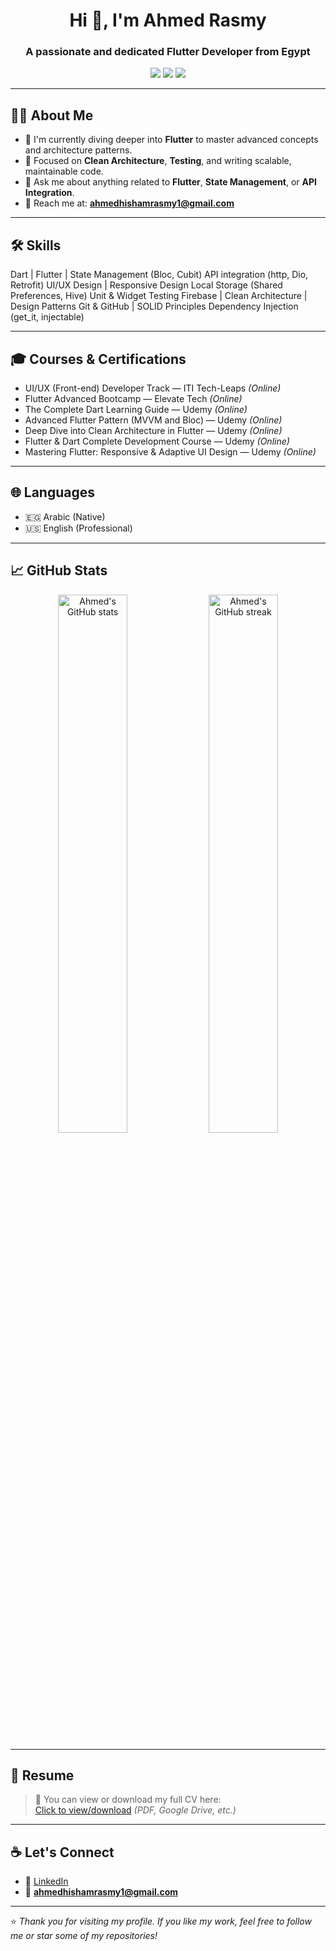 <h1 align="center">Hi 👋, I'm Ahmed Rasmy</h1>
<h3 align="center">A passionate and dedicated Flutter Developer from Egypt</h3>

<p align="center">
  <a href="mailto:ahmedhishamrasmy1@gmail.com"><img src="https://img.shields.io/badge/Email-D14836?style=for-the-badge&logo=gmail&logoColor=white"></a>
  <a href="https://www.linkedin.com/in/ahmed-rasmy-340680236/"><img src="https://img.shields.io/badge/LinkedIn-0A66C2?style=for-the-badge&logo=linkedin&logoColor=white"></a>
  <a href="https://github.com/ahmedrasmy"><img src="https://img.shields.io/badge/GitHub-333?style=for-the-badge&logo=github&logoColor=white"></a>
</p>

---

## 👨‍💻 About Me

- 🔭 I'm currently diving deeper into **Flutter** to master advanced concepts and architecture patterns.
- 🎯 Focused on **Clean Architecture**, **Testing**, and writing scalable, maintainable code.
- 💬 Ask me about anything related to **Flutter**, **State Management**, or **API Integration**.
- 📧 Reach me at: **ahmedhishamrasmy1@gmail.com**

---

## 🛠️ Skills
Dart | Flutter | State Management (Bloc, Cubit)
API integration (http, Dio, Retrofit)
UI/UX Design | Responsive Design
Local Storage (Shared Preferences, Hive)
Unit & Widget Testing
Firebase | Clean Architecture | Design Patterns
Git & GitHub | SOLID Principles
Dependency Injection (get_it, injectable)

---

## 🎓 Courses & Certifications

- UI/UX (Front-end) Developer Track — ITI Tech-Leaps *(Online)*
- Flutter Advanced Bootcamp — Elevate Tech *(Online)*
- The Complete Dart Learning Guide — Udemy *(Online)*
- Advanced Flutter Pattern (MVVM and Bloc) — Udemy *(Online)*
- Deep Dive into Clean Architecture in Flutter — Udemy *(Online)*
- Flutter & Dart Complete Development Course — Udemy *(Online)*
- Mastering Flutter: Responsive & Adaptive UI Design — Udemy *(Online)*

---

## 🌐 Languages

- 🇪🇬 Arabic (Native)
- 🇺🇸 English (Professional)

---

## 📈 GitHub Stats

<p align="center">
  <img src="https://github-readme-stats.vercel.app/api?username=ahmedrasmy&show_icons=true&theme=tokyonight" alt="Ahmed's GitHub stats" width="47%"/>
  <img src="https://github-readme-streak-stats.herokuapp.com/?user=ahmedrasmy&theme=tokyonight" alt="Ahmed's GitHub streak" width="47%"/>
</p>

---

## 📄 Resume

> 🧾 You can view or download my full CV here:  
[Click to view/download](put-link-to-your-cv-here) *(PDF, Google Drive, etc.)*

---

## ☕ Let's Connect

- 💬 [LinkedIn](https://www.linkedin.com/in/ahmed-rasmy-340680236/)
- 📧 **ahmedhishamrasmy1@gmail.com**

---

⭐ *Thank you for visiting my profile. If you like my work, feel free to follow me or star some of my repositories!*  


